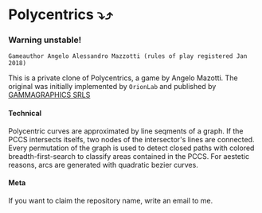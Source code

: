# Polycentrics ⤵️⤴️
### Warning unstable!
`Gameauthor Angelo Alessandro Mazzotti (rules of play registered Jan 2018)`

This is a private clone of Polycentrics, a game by Angelo Mazotti. The original was initially implemented by `OrionLab` and published by [GAMMAGRAPHICS SRLS](https://www.gammagraphics.eu/)

#### Technical

Polycentric curves are approximated by line seqments of a graph. If the PCCS intersects itselfs, two nodes of the intersector's lines are connected. Every permutation of the graph is used to detect closed paths with colored breadth-first-search to classify areas contained in the PCCS. For aestetic reasons, arcs are generated with quadratic bezier curves.

#### Meta

If you want to claim the repository name, write an email to me.
